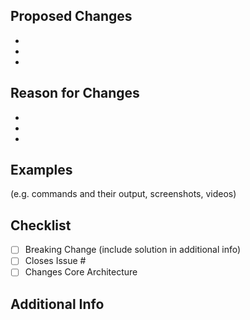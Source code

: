## Proposed Changes
-
-
-

## Reason for Changes
-
-
-

## Examples
(e.g. commands and their output, screenshots, videos)

## Checklist
- [ ] Breaking Change (include solution in additional info)
- [ ] Closes Issue #
- [ ] Changes Core Architecture

## Additional Info
